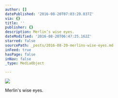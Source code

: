 ```yaml
---
author: []
datePublished: '2016-08-20T07:03:20.837Z'
via: {}
title: ''
publisher: {}
description: Merlin’s wise eyes.
dateModified: '2016-08-20T06:47:25.162Z'
starred: false
sourcePath: _posts/2016-08-20-merlins-wise-eyes.md
inFeed: true
hasPage: false
inNav: false
_type: MediaObject

---
```

![](https://the-grid-user-content.s3-us-west-2.amazonaws.com/aab93145-28dc-424f-8b31-a3fcb7ad827c.jpg)

Merlin's wise eyes.